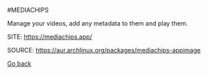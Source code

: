 #MEDIACHIPS

 Manage your videos, add any metadata to them and play them.

 SITE: https://mediachips.app/

 SOURCE: https://aur.archlinux.org/packages/mediachips-appimage

 [Go back](https://portable-linux-apps.github.io/apps.html)
